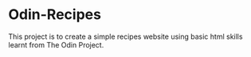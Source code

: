 # Odin-Recipes
This project is to create a simple recipes website using basic html skills learnt from The Odin Project.